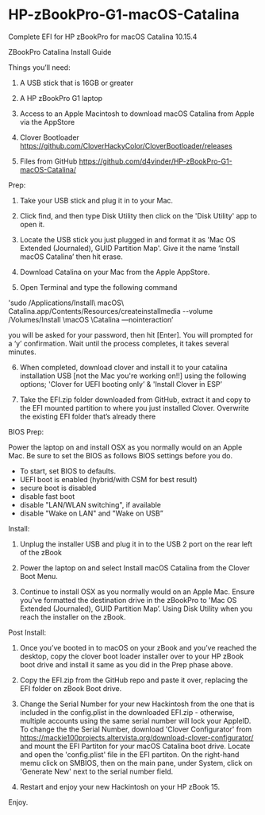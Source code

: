 # HP-zBookPro-G1-macOS-Catalina
Complete EFI for HP zBookPro for macOS Catalina 10.15.4

ZBookPro Catalina Install Guide

Things you’ll need:

1. A USB stick that is 16GB or greater

2. A HP zBookPro G1 laptop

3. Access to an Apple Macintosh to download macOS Catalina from Apple via the AppStore

4. Clover Bootloader https://github.com/CloverHackyColor/CloverBootloader/releases

5. Files from GitHub https://github.com/d4vinder/HP-zBookPro-G1-macOS-Catalina/

Prep: 
1. Take your USB stick and plug it in to your Mac.

2. Click find, and then type Disk Utility then click on the 'Disk Utility' app to open it. 

3. Locate the USB stick you just plugged in and format it as 'Mac OS Extended (Journaled), GUID Partition Map'. Give it the name ‘Install macOS Catalina’ then hit erase.

4. Download Catalina on your Mac from the Apple AppStore.

5. Open Terminal and type the following command 

'sudo /Applications/Install\ macOS\ Catalina.app/Contents/Resources/createinstallmedia --volume /Volumes/Install \macOS \Catalina —nointeraction’

you will be asked for your password, then hit [Enter]. You will prompted for a ‘y’ confirmation. Wait until the process completes, it takes several minutes.
 
6. When completed, download clover and install it to your catalina installation USB [not the Mac you're working on!!] using the following options; 'Clover for UEFI booting only’ & 'Install Clover in ESP’

7. Take the EFI.zip folder downloaded from GitHub, extract it and copy to the EFI mounted partition to where you just installed Clover. Overwrite the existing EFI folder that’s already there

BIOS Prep:

Power the laptop on and install OSX as you normally would on an Apple Mac. Be sure to set the BIOS as follows BIOS settings before you do.
- To start, set BIOS to defaults.
- UEFI boot is enabled (hybrid/with CSM for best result)
- secure boot is disabled
- disable fast boot
- disable "LAN/WLAN switching", if available
- disable "Wake on LAN" and "Wake on USB”

Install:

1. Unplug the installer USB and plug it in to the USB 2 port on the rear left of the zBook

2. Power the laptop on and select Install macOS Catalina from the Clover Boot Menu. 

3. Continue to install OSX as you normally would on an Apple Mac. Ensure you’ve formatted the destination drive in the zBookPro to 'Mac OS Extended (Journaled), GUID Partition Map’. Using Disk Utility when you reach the installer on the zBook.

Post Install:

1. Once you’ve booted in to macOS on your zBook and you’ve reached the desktop, copy the clover boot loader installer over to your HP zBook boot drive and install it same as you did in the Prep phase above.

2. Copy the EFI.zip from the GitHub repo and paste it over, replacing the EFI folder on zBook Boot drive. 

3. Change the Serial Number for your new Hackintosh from the one that is included in the config.plist in the downloaded EFI.zip - otherwise, multiple accounts using the same serial number will lock your AppleID. To change the the Serial Number, download 'Clover Configurator' from https://mackie100projects.altervista.org/download-clover-configurator/ and mount the EFI Partiton for your macOS Catalina boot drive. Locate and open the 'config.plist' file in the EFI partiton. On the right-hand memu click on SMBIOS, then on the main pane, under System, click on 'Generate New' next to the serial number field.

4. Restart and enjoy your new Hackintosh on your HP zBook 15.

Enjoy. 
